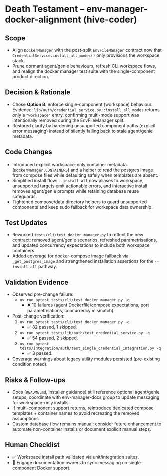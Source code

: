 # Death Testament – env-manager-docker-alignment (hive-coder)

## Scope
- Align `DockerManager` with the post-split `EnvFileManager` contract now that `CredentialService.install_all_modes()` only provisions the workspace stack.
- Prune dormant agent/genie behaviours, refresh CLI workspace flows, and realign the docker manager test suite with the single-component product direction.

## Decision & Rationale
- Chose **Option B**: enforce single-component (workspace) behaviour. Evidence: `lib/auth/credential_service.py::install_all_modes` returns only a `"workspace"` entry, confirming multi-mode support was intentionally removed during the EnvFileManager split.
- Restored clarity by hardening unsupported component paths (explicit error messaging) instead of silently falling back to stale agent/genie metadata.

## Code Changes
- Introduced explicit workspace-only container metadata (`DockerManager.CONTAINERS`) and a helper to read the postgres image from compose files while defaulting safely when templates are absent.
- Simplified install flow: `--install all` now aliases to workspace, unsupported targets emit actionable errors, and interactive install removes agent/genie prompts while retaining database reuse safeguards.
- Tightened compose/data directory helpers to guard unsupported components and keep sudo fallback for workspace data ownership.

## Test Updates
- Reworked `tests/cli/test_docker_manager.py` to reflect the new contract: removed agent/genie scenarios, refreshed parametrisations, and updated concurrency expectations to include both workspace containers.
- Added coverage for docker-compose image fallback via `_get_postgres_image` and strengthened installation assertions for the `--install all` pathway.

## Validation Evidence
- Observed pre-change failure:
  - `uv run pytest tests/cli/test_docker_manager.py -q`
    - ❌ 10 failures (agent Dockerfile/compose expectations, port parametrisations, concurrency mismatch).
- Post-change verification:
  1. `uv run pytest tests/cli/test_docker_manager.py -q`
     - ✅ 82 passed, 1 skipped.
  2. `uv run pytest tests/lib/auth/test_credential_service.py -q`
     - ✅ 54 passed, 2 skipped.
  3. `uv run pytest tests/integration/auth/test_single_credential_integration.py -q`
     - ✅ 3 passed.
- Coverage warnings about legacy utility modules persisted (pre-existing condition noted).

## Risks & Follow-ups
- Docs (`README.md`, installer guidance) still reference optional agent/genie setups; coordinate with env-manager-docs group to update messaging for workspace-only installs.
- If multi-component support returns, reintroduce dedicated compose templates + container names to avoid recreating the removed assumptions.
- Custom database flow remains manual; consider future enhancement to automate non-container installs or document explicit manual steps.

## Human Checklist
- ✅ Workspace install path validated via unit/integration suites.
- 🔁 Engage documentation owners to sync messaging on single-component Docker support.

